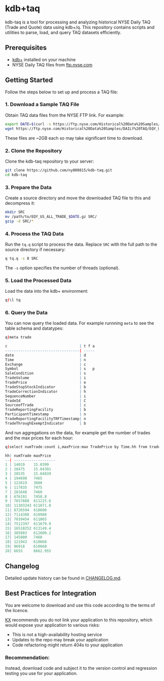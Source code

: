 # kdb+taq

kdb-taq is a tool for processing and analyzing historical NYSE Daily TAQ (Trade and Quote) data using kdb+/q. This repository contains scripts and utilities to parse, load, and query TAQ datasets efficiently.

## Prerequisites

- [kdb+](https://kx.com/kdb-personal-edition-download/) installed on your machine
- NYSE Daily TAQ files from [ftp.nyse.com](https://ftp.nyse.com/Historical%20Data%20Samples/DAILY%20TAQ/)

## Getting Started

Follow the steps below to set up and process a TAQ file:

### 1. Download a Sample TAQ File

Obtain TAQ data files from the NYSE FTP link. For example:

```bash
export DATE=$(curl -s https://ftp.nyse.com/Historical%20Data%20Samples/DAILY%20TAQ/| grep -oE 'EQY_US_ALL_TRADE_2[0-9]{7}' | grep -oE '2[0-9]{7}'|head -1)
wget https://ftp.nyse.com/Historical%20Data%20Samples/DAILY%20TAQ/EQY_US_ALL_TRADE_$DATE.gz
```

These files are ~2GB each so may take significant time to download.

### 2. Clone the Repository

Clone the kdb-taq repository to your server:

```bash
git clone https://github.com/ny000815/kdb-taq.git
cd kdb-taq
```

### 3. Prepare the Data

Create a source directory and move the downloaded TAQ file to this and decompress it:

```bash
mkdir SRC
mv /path/to/EQY_US_ALL_TRADE_$DATE.gz SRC/
gzip -d SRC/*
```

### 4. Process the TAQ Data

Run the `tq.q` script to process the data. Replace `SRC` with the full path to the source directory if necessary:

```bash
q tq.q -s 8 SRC
```

The `-s` option specifies the number of threads (optional).

### 5. Load the Processed Data

Load the data into the kdb+ environment:

```bash
q)\l tq
```

### 6. Query the Data

You can now query the loaded data. For example runnning `meta` to see the table schema and datatypes:

```q
q)meta trade

c                                 | t f a
----------------------------------| -----
date                              | d    
Time                              | n    
Exchange                          | c    
Symbol                            | s   p
SaleCondition                     | s    
TradeVolume                       | i    
TradePrice                        | e    
TradeStopStockIndicator           | b    
TradeCorrectionIndicator          | h    
SequenceNumber                    | i    
TradeId                           | C    
SourceofTrade                     | c    
TradeReportingFacility            | b    
ParticipantTimestamp              | n    
TradeReportingFacilityTRFTimestamp| n    
TradeThroughExemptIndicator       | b   
```

And run aggregations on the data, for example get the number of trades and the max prices for each hour:

```q
q)select numTrade:count i,maxPrice:max TradePrice by Time.hh from trade

hh| numTrade maxPrice
--| -------------------
1 | 14019    15.0399   
2 | 28475    15.04391  
3 | 28535    15.04839  
4 | 194690   7465      
5 | 122619   3880      
6 | 117835   7475      
7 | 281648   7460      
8 | 676191   7458.8    
9 | 7657888  611225.6  
10| 11303243 611071.8  
11| 8726594  610600    
12| 7114388  610980    
13| 7039454  611065    
14| 7512397  611679.9  
15| 16510252 613149.4  
16| 385603   612600.2  
17| 145800   7460      
18| 121943   610668    
19| 96918    610668    
20| 6655     8662.955

```

## Changelog
Detailed update history can be found in [CHANGELOG.md](CHANGELOG.md).

## Best Practices for Integration

You are welcome to download and use this code according to the terms of the licence.

[KX](kx.com) recommends you do not link your application to this repository,
which would expose your application to various risks:

- This is not a high-availability hosting service
- Updates to the repo may break your application
- Code refactoring might return 404s to your application

### Recommendation:
Instead, download code and subject it to the version control and regression testing
you use for your application.
